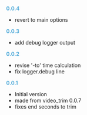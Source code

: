 
**<span style="color:#56adda">0.0.4</span>**
- revert to main options

**<span style="color:#56adda">0.0.3</span>**
- add debug logger output

**<span style="color:#56adda">0.0.2</span>**
- revise '-to' time calculation
- fix logger.debug line

**<span style="color:#56adda">0.0.1</span>**
- Initial version
- made from video_trim 0.0.7
- fixes end seconds to trim

